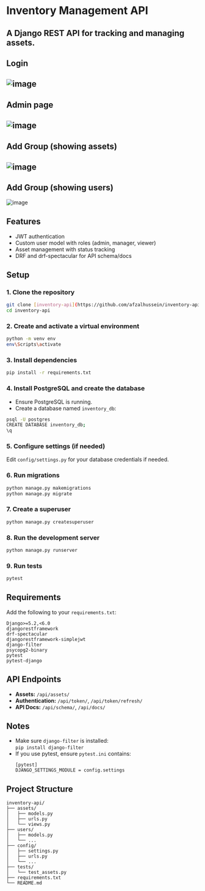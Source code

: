 # Inventory Management API

A Django REST API for tracking and managing assets.
---
## Login
![image](https://github.com/user-attachments/assets/917e3c5c-7338-4a30-9a2f-409033a79da3)
---
## Admin page
![image](https://github.com/user-attachments/assets/fcd80758-8a2e-40e4-ae1f-9a5aa877a8e3)
---
## Add Group (showing **assets**)
![image](https://github.com/user-attachments/assets/9d89a2d1-8e42-4728-8097-c9f67559087e)
---
## Add Group (showing **users**)
![image](https://github.com/user-attachments/assets/3c27a9af-993f-48f7-a94d-b032b74b692a)

## Features

- JWT authentication
- Custom user model with roles (admin, manager, viewer)
- Asset management with status tracking
- DRF and drf-spectacular for API schema/docs

## Setup

### 1. Clone the repository

```sh
git clone [inventory-api](https://github.com/afzalhussein/inventory-api)
cd inventory-api
```

### 2. Create and activate a virtual environment

```sh
python -m venv env
env\Scripts\activate
```

### 3. Install dependencies

```sh
pip install -r requirements.txt
```

### 4. Install PostgreSQL and create the database

- Ensure PostgreSQL is running.
- Create a database named `inventory_db`:

```sh
psql -U postgres
CREATE DATABASE inventory_db;
\q
```

### 5. Configure settings (if needed)

Edit `config/settings.py` for your database credentials if needed.

### 6. Run migrations

```sh
python manage.py makemigrations
python manage.py migrate
```

### 7. Create a superuser

```sh
python manage.py createsuperuser
```

### 8. Run the development server

```sh
python manage.py runserver
```

### 9. Run tests

```sh
pytest
```

## Requirements

Add the following to your `requirements.txt`:

```
Django>=5.2,<6.0
djangorestframework
drf-spectacular
djangorestframework-simplejwt
django-filter
psycopg2-binary
pytest
pytest-django
```

## API Endpoints

- **Assets:** `/api/assets/`
- **Authentication:** `/api/token/`, `/api/token/refresh/`
- **API Docs:** `/api/schema/`, `/api/docs/`

## Notes

- Make sure `django-filter` is installed:  
  `pip install django-filter`
- If you use pytest, ensure `pytest.ini` contains:
  ```
  [pytest]
  DJANGO_SETTINGS_MODULE = config.settings
  ```

## Project Structure

```
inventory-api/
├── assets/
│   ├── models.py
│   ├── urls.py
│   └── views.py
├── users/
│   ├── models.py
│   └── ...
├── config/
│   ├── settings.py
│   ├── urls.py
│   └── ...
├── tests/
│   └── test_assets.py
├── requirements.txt
└── README.md
```

